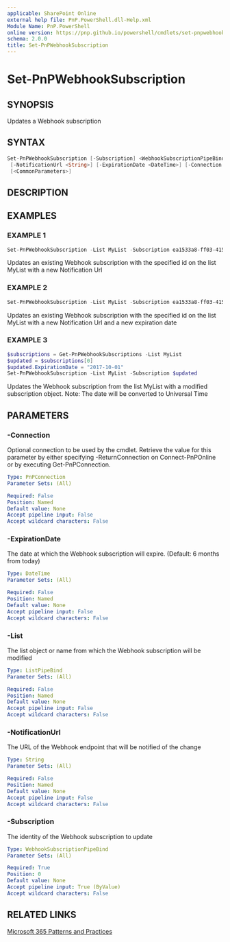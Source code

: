 ```yaml
---
applicable: SharePoint Online
external help file: PnP.PowerShell.dll-Help.xml
Module Name: PnP.PowerShell
online version: https://pnp.github.io/powershell/cmdlets/set-pnpwebhooksubscription
schema: 2.0.0
title: Set-PnPWebhookSubscription
---
```


# Set-PnPWebhookSubscription

## SYNOPSIS
Updates a Webhook subscription

## SYNTAX

```powershell
Set-PnPWebhookSubscription [-Subscription] <WebhookSubscriptionPipeBind> [-List <ListPipeBind>]
 [-NotificationUrl <String>] [-ExpirationDate <DateTime>] [-Connection <PnPConnection>]
 [<CommonParameters>]
```

## DESCRIPTION

## EXAMPLES

### EXAMPLE 1
```powershell
Set-PnPWebhookSubscription -List MyList -Subscription ea1533a8-ff03-415b-a7b6-517ee50db8b6 -NotificationUrl https://my-func.azurewebsites.net/webhook
```

Updates an existing Webhook subscription with the specified id on the list MyList with a new Notification Url

### EXAMPLE 2
```powershell
Set-PnPWebhookSubscription -List MyList -Subscription ea1533a8-ff03-415b-a7b6-517ee50db8b6 -NotificationUrl https://my-func.azurewebsites.net/webhook -ExpirationDate "2017-09-01"
```

Updates an existing Webhook subscription with the specified id on the list MyList with a new Notification Url and a new expiration date

### EXAMPLE 3
```powershell
$subscriptions = Get-PnPWebhookSubscriptions -List MyList
$updated = $subscriptions[0]
$updated.ExpirationDate = "2017-10-01"
Set-PnPWebhookSubscription -List MyList -Subscription $updated
```

Updates the Webhook subscription from the list MyList with a modified subscription object.
Note: The date will be converted to Universal Time

## PARAMETERS

### -Connection
Optional connection to be used by the cmdlet. Retrieve the value for this parameter by either specifying -ReturnConnection on Connect-PnPOnline or by executing Get-PnPConnection.

```yaml
Type: PnPConnection
Parameter Sets: (All)

Required: False
Position: Named
Default value: None
Accept pipeline input: False
Accept wildcard characters: False
```

### -ExpirationDate
The date at which the Webhook subscription will expire. (Default: 6 months from today)

```yaml
Type: DateTime
Parameter Sets: (All)

Required: False
Position: Named
Default value: None
Accept pipeline input: False
Accept wildcard characters: False
```

### -List
The list object or name from which the Webhook subscription will be modified

```yaml
Type: ListPipeBind
Parameter Sets: (All)

Required: False
Position: Named
Default value: None
Accept pipeline input: False
Accept wildcard characters: False
```

### -NotificationUrl
The URL of the Webhook endpoint that will be notified of the change

```yaml
Type: String
Parameter Sets: (All)

Required: False
Position: Named
Default value: None
Accept pipeline input: False
Accept wildcard characters: False
```

### -Subscription
The identity of the Webhook subscription to update

```yaml
Type: WebhookSubscriptionPipeBind
Parameter Sets: (All)

Required: True
Position: 0
Default value: None
Accept pipeline input: True (ByValue)
Accept wildcard characters: False
```



## RELATED LINKS

[Microsoft 365 Patterns and Practices](https://aka.ms/m365pnp)